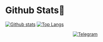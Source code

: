 # Github Stats👾
[![Github stats](https://github-readme-stats.vercel.app/api?username=L0rdK1r422&show_icons=true&theme=dark&include_all_commits=true)](https://github.com/L0rdK1r422/github-readme-stats)
[![Top Langs](https://github-readme-stats.vercel.app/api/top-langs/?username=L0rdK1r422&layout=compact&theme=dark)](https://github.com/L0rdK1r422/github-readme-stats)

<p align="center"> 
<a href="https://bit.ly/3EPoOmA"><img title="Telegram" src="https://img.shields.io/badge/-Telegram-blue"></a>
</p>
